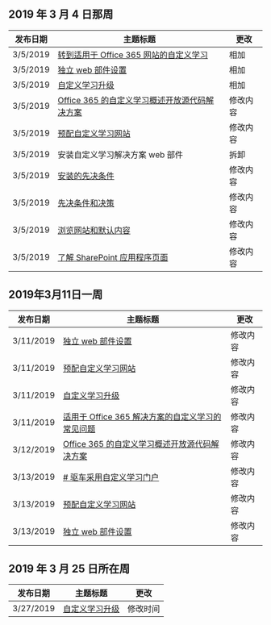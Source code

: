 <!-- This file is generated automatically each week. Changes made to this file will be overwritten.-->




## <a name="week-of-march-04-2019"></a>2019 年 3 月 4 日那周


| 发布日期 |主题标题 | 更改 |
|------|------------|--------|
| 3/5/2019 | [转到适用于 Office 365 网站的自定义学习](/Office365/CustomLearning/custom_addowners) | 相加 |
| 3/5/2019 | [独立 web 部件设置](/Office365/CustomLearning/custom_manualsetup) | 相加 |
| 3/5/2019 | [自定义学习升级](/Office365/CustomLearning/custom_upgrade) | 相加 |
| 3/5/2019 | [Office 365 的自定义学习概述开放源代码解决方案](/Office365/CustomLearning/index) | 修改内容 |
| 3/5/2019 | [预配自定义学习网站](/Office365/CustomLearning/installsitepackage) | 修改内容 |
| 3/5/2019 | 安装自定义学习解决方案 web 部件 | 拆卸 |
| 3/5/2019 | [安装的先决条件](/Office365/CustomLearning/prereqs) | 修改内容 |
| 3/5/2019 | [先决条件和决策](/Office365/CustomLearning/servicedecisions) | 修改内容 |
| 3/5/2019 | [浏览网站和默认内容](/Office365/CustomLearning/sitecontent) | 修改内容 |
| 3/5/2019 | [了解 SharePoint 应用程序页面](/Office365/CustomLearning/custom_apppages) | 修改内容 |


## <a name="week-of-march-11-2019"></a>2019年3月11日一周


| 发布日期 |主题标题 | 更改 |
|------|------------|--------|
| 3/11/2019 | [独立 web 部件设置](/Office365/CustomLearning/custom_manualsetup) | 修改内容 |
| 3/11/2019 | [预配自定义学习网站](/Office365/CustomLearning/custom_provision) | 修改内容 |
| 3/11/2019 | [自定义学习升级](/Office365/CustomLearning/custom_upgrade) | 修改内容 |
| 3/11/2019 | [适用于 Office 365 解决方案的自定义学习的常见问题](/Office365/CustomLearning/faq) | 修改内容 |
| 3/12/2019 | [Office 365 的自定义学习概述开放源代码解决方案](/Office365/CustomLearning/index) | 修改内容 |
| 3/13/2019 | [# 驱车采用自定义学习门户](/Office365/CustomLearning/driveadoption) | 修改内容 |
| 3/13/2019 | [预配自定义学习网站](/Office365/CustomLearning/custom_provision) | 修改内容 |
| 3/13/2019 | [独立 web 部件设置](/Office365/CustomLearning/custom_manualsetup) | 修改内容 |


## <a name="week-of-march-25-2019"></a>2019 年 3 月 25 日所在周


| 发布日期 |主题标题 | 更改 |
|------|------------|--------|
| 3/27/2019 | [自定义学习升级](/Office365/CustomLearning/custom_upgrade) | 修改时间 |
